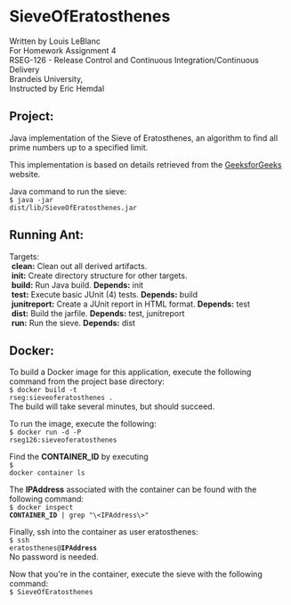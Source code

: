 # SieveOfEratosthenes
Written by Louis LeBlanc<br>
For Homework Assignment 4<br>
RSEG-126 - Release Control and Continuous Integration/Continuous Delivery<br>
Brandeis University,<br>
Instructed by Eric Hemdal<br>

## Project:
Java implementation of the Sieve of Eratosthenes, an algorithm to find all prime numbers up to a specified limit.

This implementation is based on details retrieved from the <a href="https://www.geeksforgeeks.org/sieve-of-eratosthenes/">GeeksforGeeks</a> website.

Java command to run the sieve:<br>
<code>$ java -jar  dist/lib/SieveOfEratosthenes.jar</code>

## Running Ant:
Targets:<br>
&nbsp;**clean:** Clean out all derived artifacts.<br>
&nbsp;**init:**  Create directory structure for other targets.<br>
&nbsp;**build:** Run Java build. **Depends:** init<br>
&nbsp;**test:** Execute basic JUnit (4) tests. **Depends:** build<br>
&nbsp;**junitreport:** Create a JUnit report in HTML format. **Depends:** test<br>
&nbsp;**dist:** Build the jarfile. **Depends:** test, junitreport<br>
&nbsp;**run:** Run the sieve. **Depends:** dist<br>

## Docker:
To build a Docker image for this application, execute the following command from the project base directory:<br>
<code>$ docker build -t rseg:sieveoferatosthenes .</code><br>
The build will take several minutes, but should succeed.

To run the image, execute the following:<br>
<code>$ docker run -d -P rseg126:sieveoferatosthenes</code>

Find the **CONTAINER_ID** by executing<br>
<code>$ docker container ls</code>

The **IPAddress** associated with the container can be found with the following command:<br>
<code>$ docker inspect **CONTAINER_ID** | grep &quot;\\<IPAddress\\>&quot;</code>

Finally, ssh into the container as user eratosthenes:<br>
<code>$ ssh eratosthenes@**IPAddress**</code><br>
No password is needed.

Now that you're in the container, execute the sieve with the following command:<br>
<code>$ SieveOfEratosthenes</code><br>
